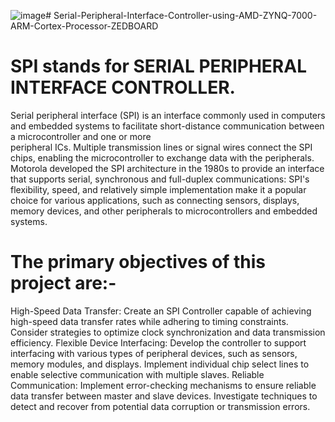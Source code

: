 ![image](https://github.com/8307820421/Serial-Peripheral-Interface-Controller-using-AMD-ZYNQ-7000-ARM-Cortex-Processor-ZEDBOARD/assets/110840084/b73df4a6-bf66-4b07-ae54-433121a5ad3e)# Serial-Peripheral-Interface-Controller-using-AMD-ZYNQ-7000-ARM-Cortex-Processor-ZEDBOARD

# SPI stands for SERIAL PERIPHERAL INTERFACE CONTROLLER.
Serial peripheral interface (SPI) is an interface commonly used in computers and embedded systems to facilitate short-distance communication between a microcontroller and one or more  
peripheral ICs. Multiple transmission lines or signal wires connect the SPI chips, enabling the microcontroller to exchange data with the peripherals.
Motorola developed the SPI architecture in the 1980s to provide an interface that supports serial, synchronous and full-duplex communications:
SPI's flexibility, speed, and relatively simple implementation make it a popular choice for various applications, such as connecting sensors, displays, memory devices, and other 
peripherals to microcontrollers and embedded systems.
# The primary objectives of this project are:-
High-Speed Data Transfer: Create an SPI Controller capable of achieving high-speed data transfer rates while adhering to timing constraints. Consider strategies to optimize clock synchronization and data transmission efficiency.
Flexible Device Interfacing: Develop the controller to support interfacing with various types of peripheral devices, such as sensors, memory modules, and displays. Implement individual chip select lines to enable selective communication with multiple slaves. 
Reliable Communication: Implement error-checking mechanisms to ensure reliable data transfer between master and slave devices. Investigate techniques to detect and recover from potential data corruption or transmission errors.










